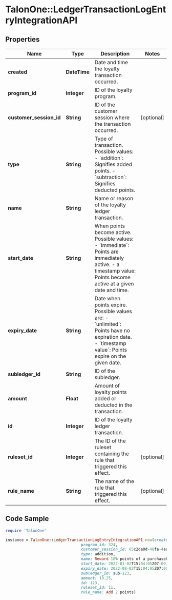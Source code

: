 # TalonOne::LedgerTransactionLogEntryIntegrationAPI

## Properties

Name | Type | Description | Notes
------------ | ------------- | ------------- | -------------
**created** | **DateTime** | Date and time the loyalty transaction occurred. | 
**program_id** | **Integer** | ID of the loyalty program. | 
**customer_session_id** | **String** | ID of the customer session where the transaction occurred. | [optional] 
**type** | **String** | Type of transaction. Possible values:   - &#x60;addition&#x60;: Signifies added points.   - &#x60;subtraction&#x60;: Signifies deducted points.  | 
**name** | **String** | Name or reason of the loyalty ledger transaction. | 
**start_date** | **String** | When points become active. Possible values:   - &#x60;immediate&#x60;: Points are immediately active.   - a timestamp value: Points become active at a given date and time.  | 
**expiry_date** | **String** | Date when points expire. Possible values are:   - &#x60;unlimited&#x60;: Points have no expiration date.   - &#x60;timestamp value&#x60;: Points expire on the given date.  | 
**subledger_id** | **String** | ID of the subledger. | 
**amount** | **Float** | Amount of loyalty points added or deducted in the transaction. | 
**id** | **Integer** | ID of the loyalty ledger transaction. | 
**ruleset_id** | **Integer** | The ID of the ruleset containing the rule that triggered this effect. | [optional] 
**rule_name** | **String** | The name of the rule that triggered this effect. | [optional] 

## Code Sample

```ruby
require 'TalonOne'

instance = TalonOne::LedgerTransactionLogEntryIntegrationAPI.new(created: null,
                                 program_id: 324,
                                 customer_session_id: 05c2da0d-48fa-4aa1-b629-898f58f1584d,
                                 type: addition,
                                 name: Reward 10% points of a purchase&#39;s current total,
                                 start_date: 2022-01-02T15:04:05Z07:00,
                                 expiry_date: 2022-08-02T15:04:05Z07:00,
                                 subledger_id: sub-123,
                                 amount: 10.25,
                                 id: 123,
                                 ruleset_id: 11,
                                 rule_name: Add 2 points)
```


